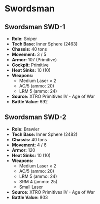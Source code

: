 # Swordsman
## Swordsman SWD-1
- **Role:** Sniper
- **Tech Base:** Inner Sphere (2463)
- **Chassis:** 40 tons
- **Movement:** 3 / 5
- **Armor:** 107 (Primitive)
- **Cockpit:** Primitive
- **Heat Sinks:** 10 (10)
- **Weapons:**
  - Medium Laser × 2
  - AC/5 (ammo: 20)
  - LRM 5 (ammo: 24)
- **Source:** XTRO Primitives IV - Age of War
- **Battle Value:** 692

## Swordsman SWD-2
- **Role:** Brawler
- **Tech Base:** Inner Sphere (2482)
- **Chassis:** 40 tons
- **Movement:** 4 / 6
- **Armor:** 120
- **Heat Sinks:** 10 (10)
- **Weapons:**
  - Medium Laser × 2
  - AC/5 (ammo: 20)
  - LRM 5 (ammo: 24)
  - SRM 4 (ammo: 25)
  - Small Laser
- **Source:** XTRO Primitives IV - Age of War
- **Battle Value:** 803


